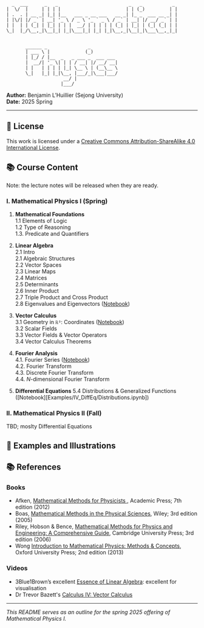       _  ___      _   _                          _   _           _  
    |  \/  |     | | | |                        | | (_)         | |  
    | .  . | __ _| |_| |__   ___ _ __ ___   __ _| |_ _  ___ __ _| |  
    | |\/| |/ _` | __| '_ \ / _ \ '_ ` _ \ / _` | __| |/ __/ _` | |  
    | |  | | (_| | |_| | | |  __/ | | | | | (_| | |_| | (_| (_| | |  
    \_|  |_/\__,_|\__|_| |_|\___|_| |_| |_|\__,_|\__|_|\___\__,_|_|  
                                                                 
                                                                 
           ______ _               _                            
           | ___ \ |             (_)                           
           | |_/ / |__  _   _ ___ _  ___ ___                   
           |  __/| '_ \| | | / __| |/ __/ __|                  
           | |   | | | | |_| \__ \ | (__\__ \                  
           \_|   |_| |_|\__, |___/_|\___|___/                  
                         __/ |                                 
                        |___/                                                                                                                                              
                                                                                                                           

**Author:** Benjamin L’Huillier (Sejong University)  
**Date:** 2025 Spring  

---
## 📄 License

This work is licensed under a [Creative Commons Attribution-ShareAlike 4.0 International License](https://creativecommons.org/licenses/by-sa/4.0/).

## 📚 Course Content

Note: the lecture notes will be released when they are ready. 

### I. Mathematical Physics I (Spring)  

1. **Mathematical Foundations**  
   1.1 Elements of Logic  
   1.2 Type of Reasoning  
   1.3. Predicate and Quantifiers  
2. **Linear Algebra**   
   2.1 Intro  
   2.1 Algebraic Structures  
   2.2 Vector Spaces  
   2.3 Linear Maps  
   2.4 Matrices  
   2.5 Determinants  
   2.6 Inner Product  
   2.7 Triple Product and Cross Product  
   2.8 Eigenvalues and Eigenvectors  ([Notebook](Examples/I_Linear_Algebra/13_eigenspace.ipynb))  
3. **Vector Calculus**  
   3.1 Geometry in `ℝ³`: Coordinates  ([Notebook](Examples/II_Vector_Calculus/16_coordinates.ipynb))   
   3.2 Scalar Fields  
   3.3 Vector Fields & Vector Operators  
   3.4 Vector Calculus Theorems  

4. **Fourier Analysis**  
   4.1. Fourier Series ([Notebook](Examples/III_Fourier/19_Fourier_series.ipynb))  
   4.2. Fourier Transform  
   4.3. Discrete Fourier Transform  
   4.4. $N$-dimensional Fourier Transform  

5. **Differential Equations**
   5.4 Distributions & Generalized Functions ([Notebook][Examples/IV_DiffEq/Distributions.ipynb])

### II. Mathematical Physics II (Fall)  
 
 TBD; moslty Differential Equations  

## 🎨 Examples and Illustrations 



## 📚 References

### Books
* Afken, [Mathematical Methods for Physicists ](https://www.amazon.com/Mathematical-Methods-Physicists-Comprehensive-Guide/dp/0123846544/ref=monarch_sidesheet_title), Academic Press; 7th edition (2012)
* Boas, [Mathematical Methods in the Physical Sciences](https://www.amazon.com/Mathematical-Methods-Physical-Sciences-Mary/dp/0471365807/ref=monarch_sidesheet_title), Wiley; 3rd edition (2005)
* Riley, Hobson & Bence, [Mathematical Methods for Physics and Engineering: A Comprehensive Guide](https://www.amazon.com/Mathematical-Methods-Physics-Engineering-Comprehensive/dp/0521679710), Cambridge University Press; 3rd edition (2006)
* Wong [Introduction to Mathematical Physics: Methods & Concepts](https://www.amazon.com/Introduction-Mathematical-Physics-Methods-Concepts/dp/0199641390/ref=monarch_sidesheet_title), Oxford University Press; 2nd edition (2013)

### Videos
* 3Blue1Brown’s excellent [Essence of Linear Algebra](https://www.youtube.com/playlist?list=PLZHQObOWTQDPD3MizzM2xVFitgF8hE_ab): excellent for visualisation
* Dr Trevor Bazett's [Calculus IV: Vector Calculus](https://www.youtube.com/playlist?list=PLHXZ9OQGMqxfW0GMqeUE1bLKaYor6kbHa)

---

*This README serves as an outline for the spring 2025 offering of Mathematical Physics I.*  

